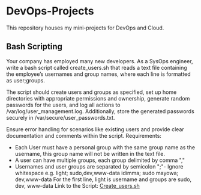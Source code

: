 # DevOps-Projects
This repository houses my mini-projects for DevOps and Cloud.
## Bash Scripting
Your company has employed many new developers. As a SysOps engineer, write a bash script called create_users.sh that reads a text file containing the employee’s usernames and group names, where each line is formatted as user;groups.

The script should create users and groups as specified, set up home directories with appropriate permissions and ownership, generate random passwords for the users, and log all actions to /var/log/user_management.log. Additionally, store the generated passwords securely in /var/secure/user_passwords.txt.

Ensure error handling for scenarios like existing users and provide clear documentation and comments within the script.
Requirements:
- Each User must have a personal group with the same group name as the username, this group name will not be written in the text file.
- A user can have multiple groups, each group delimited by comma ","
- Usernames and user groups are separated by semicolon ";"- Ignore whitespace
e.g.
light; sudo,dev,www-data
idimma; sudo
mayowa; dev,www-data
For the first line, light is username and groups are sudo, dev, www-data
Link to the Script: [Create_users.sh](https://github.com/Onaho-Pascal/DevOps-Projects/blob/main/create_users.sh)

